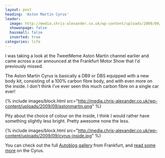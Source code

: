 ```yaml
---
layout: post
heading: 'Aston Martin Cyrus'
leader:
  image: http://media.chris-alexander.co.uk/wp-content/uploads/2009/09/astonmartin.png
  showonpage: false
  hassmall: false
  inverted: true
categories: life
---
```


I was taking a look at the TweetMeme Aston Martin channel earlier and came across a car announced at the Frankfurt Motor Show that I'd previously missed.

The Aston Martin Cyrus is basically a DB9 or DBS equipped with a new body kit, consisting of a 100% carbon fibre body, and with even more on the inside. I don't think I've ever seen this much carbon fibre on a single car ever!

{% include images/block.html src="http://media.chris-alexander.co.uk/wp-content/uploads/2009/09/astonmartin.png" %}

Pity about the choice of colour on the inside, I think I would rather have something slightly less bright. Pretty awesome none the less.

{% include images/block.html src="http://media.chris-alexander.co.uk/wp-content/uploads/2009/09/cyrus-inside.jpg" %}

You can check out the full [Autoblog gallery](http://www.autoblog.com/gallery/frankfurt-2009-mansory-cyrus-aston-martin-db9/full/) from Frankfurt, and [read some more](http://www.motorward.com/2009/09/aston-martin-cyrus-by-mansory/) on the Cyrus.
